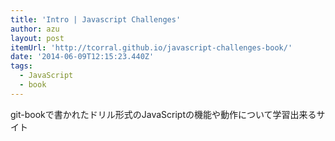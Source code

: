 ```yaml
---
title: 'Intro | Javascript Challenges'
author: azu
layout: post
itemUrl: 'http://tcorral.github.io/javascript-challenges-book/'
date: '2014-06-09T12:15:23.440Z'
tags:
  - JavaScript
  - book
---
```

git-bookで書かれたドリル形式のJavaScriptの機能や動作について学習出来るサイト
